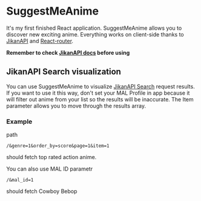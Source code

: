 # SuggestMeAnime

It's my first finished React application. SuggestMeAnime allows you to discover new exciting anime. 
Everything works on client-side thanks to [JikanAPI](https://github.com/jikan-me/jikan) and [React-router](https://github.com/ReactTraining/react-router).

**Remember to check [JikanAPI docs](https://jikan.docs.apiary.io/#introduction/information/rate-limiting) before using**

## JikanAPI Search visualization
You can use SuggestMeAnime to visualize [JikanAPI Search](https://jikan.docs.apiary.io/#reference/0/search) request results. If you want to use it this way, don't set your MAL Profile in app because it will filter out anime from your list so the results will be inaccurate.
The Item parameter allows you to move through the results array.

### Example
path
```
/&genre=1&order_by=score&page=1&item=1
```
should fetch top rated action anime.

You can also use MAL ID parametr
```
/&mal_id=1
```
should fetch Cowboy Bebop